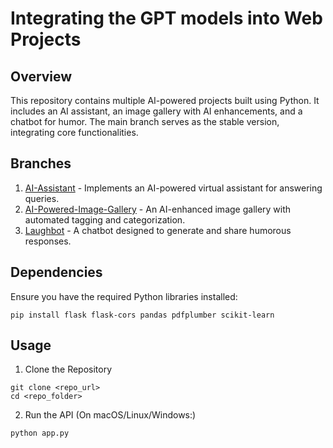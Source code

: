 # Integrating the GPT models into Web Projects

## Overview

This repository contains multiple AI-powered projects built using Python. It includes an AI assistant, an image gallery with AI enhancements, and a chatbot for humor. The main branch serves as the stable version, integrating core functionalities.

## Branches

1. [AI-Assistant](https://github.com/Shrvaani/Gen-AI-Using-Python/tree/AI_Assistant) - Implements an AI-powered virtual assistant for answering queries.
2. [AI-Powered-Image-Gallery](https://github.com/Shrvaani/Gen-AI-Using-Python/tree/AI_Powered_Image_Gallery) - An AI-enhanced image gallery with automated tagging and categorization.
3. [Laughbot](https://github.com/Shrvaani/Gen-AI-Using-Python/tree/LaughBot) - A chatbot designed to generate and share humorous responses.

## Dependencies
Ensure you have the required Python libraries installed:

```
pip install flask flask-cors pandas pdfplumber scikit-learn
```

## Usage

1. Clone the Repository
```
git clone <repo_url>
cd <repo_folder>
```
2. Run the API
(On macOS/Linux/Windows:)
```
python app.py
```

